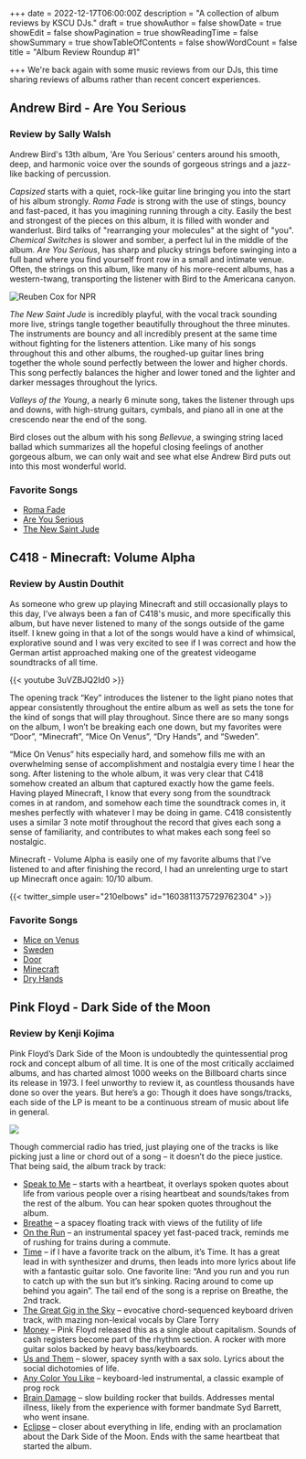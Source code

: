 +++
date = 2022-12-17T06:00:00Z
description = "A collection of album reviews by KSCU DJs."
draft = true
showAuthor = false
showDate = true
showEdit = false
showPagination = true
showReadingTime = false
showSummary = true
showTableOfContents = false
showWordCount = false
title = "Album Review Roundup #1"

+++
We're back again with some music reviews from our DJs, this time sharing reviews of albums rather than recent concert experiences.

## Andrew Bird - Are You Serious

### Review by Sally Walsh

Andrew Bird's 13th album, 'Are You Serious' centers around his smooth, deep, and harmonic voice over the sounds of gorgeous strings and a jazz-like backing of percussion.

_Capsized_ starts with a quiet, rock-like guitar line bringing you into the start of his album strongly. _Roma Fade_ is strong with the use of stings, bouncy and fast-paced, it has you imagining running through a city. Easily the best and strongest of the pieces on this album, it is filled with wonder and wanderlust. Bird talks of "rearranging your molecules" at the sight of "you". _Chemical Switches_ is slower and somber, a perfect lul in the middle of the album. _Are You Serious_, has sharp and plucky strings before swinging into a full band where you find yourself front row in a small and intimate venue. Often, the strings on this album, like many of his more-recent albums, has a western-twang, transporting the listener with Bird to the Americana canyon.

![](https://media.npr.org/assets/img/2016/04/14/andrewbird-reubencox-pr1_wide-40629bc02ce7be060a77070ed987938df26c8624.jpg "Reuben Cox for NPR")

_The New Saint Jude_ is incredibly playful, with the vocal track sounding more live, strings tangle together beautifully throughout the three minutes. The instruments are bouncy and all incredibly present at the same time without fighting for the listeners attention. Like many of his songs throughout this and other albums, the roughed-up guitar lines bring together the whole sound perfectly between the lower and higher chords. This song perfectly balances the higher and lower toned and the lighter and darker messages throughout the lyrics.

_Valleys of the Young_, a nearly 6 minute song, takes the listener through ups and downs, with high-strung guitars, cymbals, and piano all in one at the crescendo near the end of the song.

Bird closes out the album with his song _Bellevue_, a swinging string laced ballad which summarizes all the hopeful closing feelings of another gorgeous album, we can only wait and see what else Andrew Bird puts out into this most wonderful world.

### Favorite Songs

* [Roma Fade](https://open.spotify.com/track/5fMZ4cDsfhxR7gnFdtrWCy?si=ca8e0d5d872d4d8e)
* [Are You Serious](https://open.spotify.com/track/2OYmCSVGmN5vXuG5dX5LKY?si=b7e07451f5b5429b)
* [The New Saint Jude](https://open.spotify.com/track/4jJ3OcLol9X4pQ9xMOYq3O?si=45f2f0e15c914599)

## C418 - Minecraft: Volume Alpha

### Review by Austin Douthit

As someone who grew up playing Minecraft and still occasionally plays to this day, I’ve always been a fan of C418's music, and more specifically this album, but have never listened to many of the songs outside of the game itself. I knew going in that a lot of the songs would have a kind of whimsical, explorative sound and I was very excited to see if I was correct and how the German artist approached making one of the greatest videogame soundtracks of all time. 

{{< youtube 3uVZBJQ2Id0 >}}
<!-- Format the snippet as above with videoID being the last part of the video link -->
<!-- you must include "youtube" before the videoID -->

The opening track “Key” introduces the listener to the light piano notes that appear consistently throughout the entire album as well as sets the tone for the kind of songs that will play throughout. Since there are so many songs on the album, I won’t be breaking each one down, but my favorites were “Door”, “Minecraft”, “Mice On Venus”, “Dry Hands”, and “Sweden”. 

“Mice On Venus” hits especially hard, and somehow fills me with an overwhelming sense of accomplishment and nostalgia every time I hear the song. After listening to the whole album, it was very clear that C418 somehow created an album that captured exactly how the game feels. Having played Minecraft, I know that every song from the soundtrack comes in at random, and somehow each time the soundtrack comes in, it meshes perfectly with whatever I may be doing in game. C418 consistently uses a similar 3 note motif throughout the record that gives each song a sense of familiarity, and contributes to what makes each song feel so nostalgic. 

Minecraft - Volume Alpha is easily one of my favorite albums that I’ve listened to and after finishing the record, I had an unrelenting urge to start up Minecraft once again: 10/10 album.

{{< twitter_simple user="210elbows" id="1603811375729762304" >}}

### Favorite Songs

* [Mice on Venus](https://open.spotify.com/track/5fqjfiMOFapIb8uFcxBStH?si=31acea415fd54183)
* [Sweden](https://open.spotify.com/track/4NsPgRYUdHu2Q5JRNgXYU5?si=b5be50c215814681)
* [Door](https://open.spotify.com/track/6PR3ZUCnxtQTEu30qgZLwT?si=3be9664c1e074d19)
* [Minecraft](https://open.spotify.com/track/6xwhCiWXREsAIQVZqHswVw?si=65a256f74e854883)
* [Dry Hands](https://open.spotify.com/track/1gNcPHAiVIQZmqJFJdt3ti?si=e7f604a6f19d4f6a)

## Pink Floyd - Dark Side of the Moon

### Review by Kenji Kojima

Pink Floyd’s Dark Side of the Moon is undoubtedly the quintessential prog rock and concept album of all time. It is one of the most critically acclaimed albums, and has charted almost 1000 weeks on the Billboard charts since its release in 1973. I feel unworthy to review it, as countless thousands have done so over the years. But here’s a go: Though it does have songs/tracks, each side of the LP is meant to be a continuous stream of music about life in general. 

![](https://upload.wikimedia.org/wikipedia/en/d/d6/Pink_Floyd_-_all_members.jpg)

Though commercial radio has tried, just playing one of the tracks is like picking just a line or chord out of a song – it doesn’t do the piece justice. That being said, the album track by track: 

* [Speak to Me](https://open.spotify.com/track/574y1r7o2tRA009FW0LE7v?si=f35718cb67b74bce) – starts with a heartbeat, it overlays spoken quotes about life from various people over a rising heartbeat and sounds/takes from the rest of the album. You can hear spoken quotes throughout the album. 
* [Breathe](https://open.spotify.com/track/2ctvdKmETyOzPb2GiJJT53?si=13ed553a403a4c6a) – a spacey floating track with views of the futility of life 
* [On the Run](https://open.spotify.com/track/73OIUNKRi2y24Cu9cOLrzM?si=632a4e4b40524356) – an instrumental spacey yet fast-paced track, reminds me of rushing for trains during a commute. 
* [Time](https://open.spotify.com/track/3TO7bbrUKrOSPGRTB5MeCz?si=1cb2b795366845fe) – if I have a favorite track on the album, it’s Time. It has a great lead in with synthesizer and drums, then leads into more lyrics about life with a fantastic guitar solo. One favorite line: “And you run and you run to catch up with the sun but it’s sinking. Racing around to come up behind you again”. The tail end of the song is a reprise on Breathe, the 2nd track. 
* [The Great Gig in the Sky](https://open.spotify.com/track/2TjdnqlpwOjhijHCwHCP2d?si=021624d362664d0f) – evocative chord-sequenced keyboard driven track, with mazing non-lexical vocals by Clare Torry 
* [Money](https://open.spotify.com/track/0vFOzaXqZHahrZp6enQwQb?si=6123e18eb18d4053) – Pink Floyd released this as a single about capitalism. Sounds of cash registers become part of the rhythm section. A rocker with more guitar solos backed by heavy bass/keyboards. 
* [Us and Them](https://open.spotify.com/track/1TKTiKp3zbNgrBH2IwSwIx?si=d1ecd177f7eb4426) – slower, spacey synth with a sax solo. Lyrics about the social dichotomies of life. 
* [Any Color You Like](https://open.spotify.com/track/6FBPOJLxUZEair6x4kLDhf?si=313f1d6b9b3e4f9a) – keyboard-led instrumental, a classic example of prog rock 
* [Brain Damage](https://open.spotify.com/track/05uGBKRCuePsf43Hfm0JwX?si=cab90e64c5844651) – slow building rocker that builds. Addresses mental illness, likely from the experience with former bandmate Syd Barrett, who went insane. 
* [Eclipse](https://open.spotify.com/track/1tDWVeCR9oWGX8d5J9rswk?si=c4fb824724174177) – closer about everything in life, ending with an proclamation about the Dark Side of the Moon. Ends with the same heartbeat that started the album. 